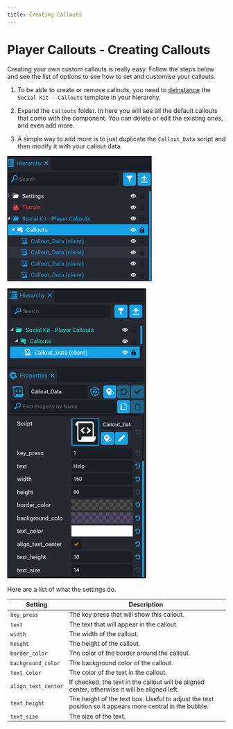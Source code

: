 ```yaml
---
title: Creating Callouts
---
```


# Player Callouts - Creating Callouts

Creating your own custom callouts is really easy.  Follow the steps below and see the list of options to see how to set and customise your callouts.

1. To be able to create or remove callouts, you need to [deinstance](https://docs.coregames.com/tutorials/template_reference/#deinstance-a-template) the `Social Kit - Callouts` template in your hierarchy.

2. Expand the `Callouts` folder.  In here you will see all the default callouts that come with the component.  You can delete or edit the existing ones, and even add more.

3. A simple way to add more is to just duplicate the `Callout_Data` script and then modify it with your callout data.

![](../images/callouts_creating.png)

![](../images/callouts_creating2.png)

Here are a list of what the settings do.

| Setting | Description |
| ------- | ----------- |
| `key_press` | The key press that will show this callout. |
| `text` | The text that will appear in the callout. |
| `width` | The width of the callout. |
| `height` | The height of the callout. |
| `border_color` | The color of the border around the callout. |
| `background_color` | The background color of the callout. |
| `text_color` | The color of the text in the callout. |
| `align_text_center` | If checked, the text in the callout will be aligned center, otherwise it will be aligned left. |
| `text_height` | The height of the text box.  Useful to adjust the text position so it appears more central in the bubble. |
| `text_size` | The size of the text. |